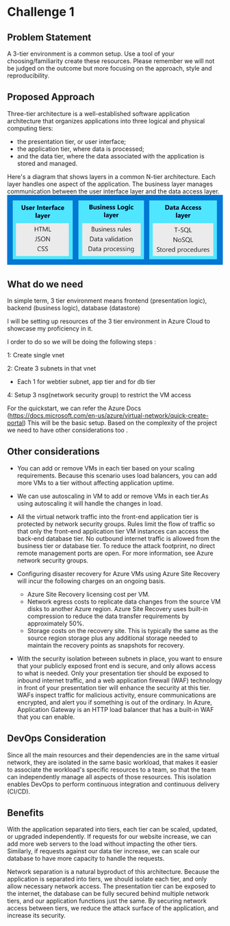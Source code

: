# Challenge 1

## Problem Statement

A 3-tier environment is a common setup. Use a tool of your choosing/familiarity create these resources. Please remember we will not be judged on the outcome but more focusing on the approach, style and reproducibility. 

## Proposed Approach

Three-tier architecture is a well-established software application architecture that organizes applications into three logical and physical computing tiers: 
* the presentation tier, or user interface; 
* the application tier, where data is processed;
* and the data tier, where the data associated with the application is stored and managed.

Here's a diagram that shows layers in a common N-tier architecture. Each layer handles one aspect of the application. The business layer manages communication between the user interface layer and the data access layer.
![picture alt](https://github.com/priyal-agrawal/Tech_Challenges/blob/b96c85c00fdfe871a9b67a28b66a2a9ed4564922/Challenge%201/layers.svg)

## What do we need

In simple term, 3 tier environment means frontend (presentation logic), backend (business logic), database (datastore)

I will be setting up resources of the 3 tier environment in Azure Cloud to showcase my proficiency in it.

I order to do so we will be doing the following steps :

1: Create single vnet

2: Create 3 subnets in that vnet
 * Each 1 for webtier subnet,  app tier and for db tier 


4: Setup 3 nsg(network security group) to restrict the VM access

For the quickstart, we can refer the Azure Docs (https://docs.microsoft.com/en-us/azure/virtual-network/quick-create-portal)
This will be the basic setup. Based on the complexity of the project we need to have other considerations too .

## Other considerations

* You can add or remove VMs in each tier based on your scaling requirements. Because this scenario uses load balancers, you can add more VMs to a tier without affecting application uptime.

* We can use autoscaling in VM to add or remove VMs in each tier.As using autoscaling it will handle the  changes in load.

* All the virtual network traffic into the front-end application tier is protected by network security groups. Rules limit the flow of traffic so that only the front-end application tier VM instances can access the back-end database tier. No outbound internet traffic is allowed from the business tier or database tier. To reduce the attack footprint, no direct remote management ports are open. For more information, see Azure network security groups.


* Configuring disaster recovery for Azure VMs using Azure Site Recovery will incur the following charges on an ongoing basis.
  * Azure Site Recovery licensing cost per VM.
  * Network egress costs to replicate data changes from the source VM disks to another Azure region. Azure Site Recovery uses built-in compression to reduce the data transfer requirements by approximately 50%.
  * Storage costs on the recovery site. This is typically the same as the source region storage plus any additional storage needed to maintain the recovery points as snapshots for recovery.

* With the security isolation between subnets in place, you want to ensure that your publicly exposed front end is secure, and only allows access to what is needed. Only your presentation tier should be exposed to inbound internet traffic, and a web application firewall (WAF) technology in front of your presentation tier will enhance the security at this tier. WAFs inspect traffic for malicious activity, ensure communications are encrypted, and alert you if something is out of the ordinary. In Azure, Application Gateway is an HTTP load balancer that has a built-in WAF that you can enable.


## DevOps Consideration 

Since all the main resources and their dependencies are in the same virtual network, they are isolated in the same basic workload, that makes it easier to associate the workload's specific resources to a team, so that the team can independently manage all aspects of those resources. This isolation enables DevOps to perform continuous integration and continuous delivery (CI/CD).

## Benefits

With the application separated into tiers, each tier can be scaled, updated, or upgraded independently. If requests for our website increase, we can add more web servers to the load without impacting the other tiers. Similarly, if requests against our data tier increase, we can scale our database to have more capacity to handle the requests.

Network separation is a natural byproduct of this architecture. Because the application is separated into tiers, we should isolate each tier, and only allow necessary network access. The presentation tier can be exposed to the internet, the database can be fully secured behind multiple network tiers, and our application functions just the same. By securing network access between tiers, we reduce the attack surface of the application, and increase its security.
